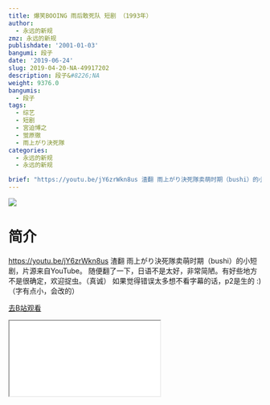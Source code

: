 ```yaml
---
title: 爆笑BOOING 雨后敢死队 短剧 （1993年）
author:
  - 永远的新规
zmz: 永远的新规
publishdate: '2001-01-03'
bangumi: 段子
date: '2019-06-24'
slug: 2019-04-20-NA-49917202
description: 段子&#8226;NA
weight: 9376.0
bangumis:
  - 段子
tags:
  - 综艺
  - 短剧
  - 宮迫博之
  - 蛍原徹
  - 雨上がり決死隊
categories:
  - 永远的新规
  - 永远的新规

brief: "https://youtu.be/jY6zrWkn8us 渣翻 雨上がり決死隊卖萌时期（bushi）的小短剧，片源来自YouTube。 随便翻了一下，日语不是太好，非常简陋。有好些地方不是很确定，欢迎捉虫。（真诚） 如果觉得错误太多想不看字幕的话，p2是生的 :) （字有点小，会改的）"
---
```

![](https://raw.githubusercontent.com/tcgriffith/owaraisite/master/static/tmpimg/2c267658c076ab7387996818f9c4e2ad9436def8.jpg.480.jpg)
# 简介  
https://youtu.be/jY6zrWkn8us
渣翻
雨上がり決死隊卖萌时期（bushi）的小短剧，片源来自YouTube。
随便翻了一下，日语不是太好，非常简陋。有好些地方不是很确定，欢迎捉虫。（真诚）
如果觉得错误太多想不看字幕的话，p2是生的 :)
（字有点小，会改的）  

[去B站观看](https://www.bilibili.com/video/av49917202/)
<div class ="resp-container"><iframe class="testiframe" src="//player.bilibili.com/player.html?aid=49917202"", scrolling="no", allowfullscreen="true" > </iframe></div> 
